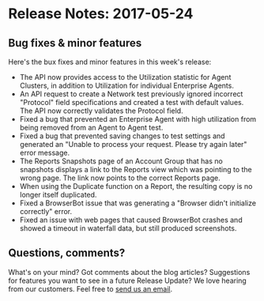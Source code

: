 # Release Notes: 2017-05-24

## Bug fixes & minor features

Here's the bux fixes and minor features in this week's release:

* The API now provides access to the Utilization statistic for Agent Clusters, in addition to Utilization for individual Enterprise Agents.
* An API request to create a Network test previously ignored incorrect "Protocol" field specifications and created a test with default values.  The API now correctly validates the Protocol field.
* Fixed a bug that prevented an Enterprise Agent with high utilization from being removed from an Agent to Agent test.
* Fixed a bug that prevented saving changes to test settings and generated an "Unable to process your request. Please try again later" error message.
* The Reports Snapshots page of an Account Group that has no snapshots displays a link to the Reports view which was pointing to the wrong page.  The link now points to the correct Reports page.
* When using the Duplicate function on a Report, the resulting copy is no longer itself duplicated.
* Fixed a BrowserBot issue that was generating a "Browser didn't initialize correctly" error.
* Fixed an issue with web pages that caused BrowserBot crashes and showed a timeout in waterfall data, but still produced screenshots.

## ​Questions, comments?

What's on your mind? Got comments about the blog articles? Suggestions for features you want to see in a future Release Update? We love hearing from our customers. Feel free to [send us an email](mailto:support@thousandeyes.com?subject=2017-05-24+Release+Update).

